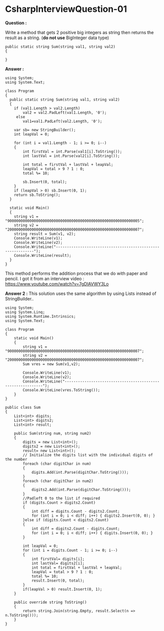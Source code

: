 # CsharpInterviewQuestion-01

**Question :**<br>

Write a method that gets 2 positive big integers as string then returns the result as a string. (**do not use** BigInteger data type)<br>

    public static string Sum(string val1, string val2)
    {
   
    }

**Answer :**<br>

    using System;
    using System.Text;
    
    class Program
    {
      public static string Sum(string val1, string val2)
      {
        if (val1.Length > val2.Length)
            val2 = val2.PadLeft(val1.Length, '0');
         else
            val1=val1.PadLeft(val2.Length, '0');    

        var sb= new StringBuilder();
        int leapVal = 0;

        for (int i = val1.Length - 1; i >= 0; i--) 
        {
            int firstVal = int.Parse(val1[i].ToString());
            int lastVal = int.Parse(val2[i].ToString());

            int total = firstVal + lastVal + leapVal;
            leapVal = total > 9 ? 1 : 0;
            total %= 10;

            sb.Insert(0, total);
        }
        if (leapVal > 0) sb.Insert(0, 1);
        return sb.ToString();
      }

      static void Main()
      {
        string v1 = "900000000000000000000000000000000000000000000000000000000005";
        string v2 = "200000000000000000000000000000000000000000000000000000000007";
        string result = Sum(v1, v2);
        Console.WriteLine(v1);
        Console.WriteLine(v2);
        Console.WriteLine("------------------------------------------------------------");
        Console.WriteLine(result);
      }
    }

This method performs the addition process that we do with paper and pencil. I got it from an interview video :<br>
https://www.youtube.com/watch?v=7gDlAVWY3Lo<br>

**Answer 2 :** This solution uses the same algorithm by using Lists instead of StringBuilder..<br>

    using System;
    using System.Linq;
    using System.Runtime.Intrinsics;
    using System.Text;

    class Program
    {
        static void Main()
        {
            string v1 = "900000000000000000000000000000000000000000000000000000000007";
            string v2 = "200000000000000000000000000000000000000000000000000000000007";
            Sum vres = new Sum(v1,v2);

            Console.WriteLine(v1);
            Console.WriteLine(v2);
            Console.WriteLine("------------------------------------------------------------");
            Console.WriteLine(vres.ToString());
        }
    }

    public class Sum
    {
        List<int> digits;
        List<int> digits2;
        List<int> result;

        public Sum(string num, string num2)
        {       
            digits = new List<int>();
            digits2 = new List<int>();
            result= new List<int>();
            // Initialize the digits list with the individual digits of the number
            foreach (char digitChar in num)
            {
                digits.Add(int.Parse(digitChar.ToString()));
            }
            foreach (char digitChar in num2)
            {
                digits2.Add(int.Parse(digitChar.ToString()));
            }
            //Padleft 0 to the list if required
            if (digits.Count > digits2.Count) 
            { 
                int diff = digits.Count - digits2.Count;
                for (int i = 0; i < diff; i++) { digits2.Insert(0, 0); }
            }else if (digits.Count < digits2.Count) 
            {
                int diff = digits2.Count - digits.Count;
                for (int i = 0; i < diff; i++) { digits.Insert(0, 0); }
            }
        
            int leapVal = 0;
            for (int i = digits.Count - 1; i >= 0; i--) 
            { 
                int firstVal= digits[i];
                int lastVal= digits2[i];
                int total = firstVal + lastVal + leapVal;
                leapVal = total > 9 ? 1 : 0;
                total %= 10;
                result.Insert(0, total);
            }
            if(leapVal > 0) result.Insert(0, 1);
        }

        public override string ToString()
        {    
            return string.Join(string.Empty, result.Select(n => n.ToString()));
        }
    }
